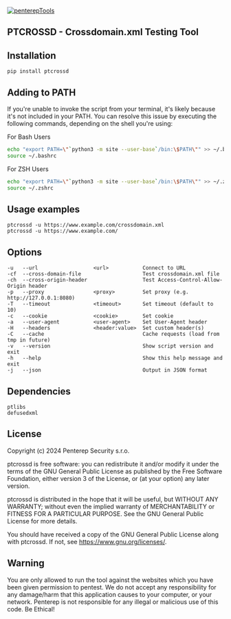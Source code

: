 [![penterepTools](https://www.penterep.com/external/penterepToolsLogo.png)](https://www.penterep.com/)

## PTCROSSD - Crossdomain.xml Testing Tool

## Installation

```
pip install ptcrossd
```

## Adding to PATH
If you're unable to invoke the script from your terminal, it's likely because it's not included in your PATH. You can resolve this issue by executing the following commands, depending on the shell you're using:

For Bash Users
```bash
echo "export PATH=\"`python3 -m site --user-base`/bin:\$PATH\"" >> ~/.bashrc
source ~/.bashrc
```

For ZSH Users
```bash
echo "export PATH=\"`python3 -m site --user-base`/bin:\$PATH\"" >> ~/.zshrc
source ~/.zshrc
```

## Usage examples
```
ptcrossd -u https://www.example.com/crossdomain.xml
ptcrossd -u https://www.example.com/
```

## Options
```
-u   --url                  <url>           Connect to URL
-cf  --cross-domain-file                    Test crossdomain.xml file
-ch  --cross-origin-header                  Test Access-Control-Allow-Origin header
-p   --proxy                <proxy>         Set proxy (e.g. http://127.0.0.1:8080)
-T   --timeout              <timeout>       Set timeout (default to 10)
-c   --cookie               <cookie>        Set cookie
-a   --user-agent           <user-agent>    Set User-Agent header
-H   --headers              <header:value>  Set custom header(s)
-C   --cache                                Cache requests (load from tmp in future)
-v   --version                              Show script version and exit
-h   --help                                 Show this help message and exit
-j   --json                                 Output in JSON format
```

## Dependencies
```
ptlibs
defusedxml
```

## License

Copyright (c) 2024 Penterep Security s.r.o.

ptcrossd is free software: you can redistribute it and/or modify
it under the terms of the GNU General Public License as published by
the Free Software Foundation, either version 3 of the License, or
(at your option) any later version.

ptcrossd is distributed in the hope that it will be useful,
but WITHOUT ANY WARRANTY; without even the implied warranty of
MERCHANTABILITY or FITNESS FOR A PARTICULAR PURPOSE.  See the
GNU General Public License for more details.

You should have received a copy of the GNU General Public License
along with ptcrossd.  If not, see <https://www.gnu.org/licenses/>.

## Warning

You are only allowed to run the tool against the websites which
you have been given permission to pentest. We do not accept any
responsibility for any damage/harm that this application causes to your
computer, or your network. Penterep is not responsible for any illegal
or malicious use of this code. Be Ethical!
